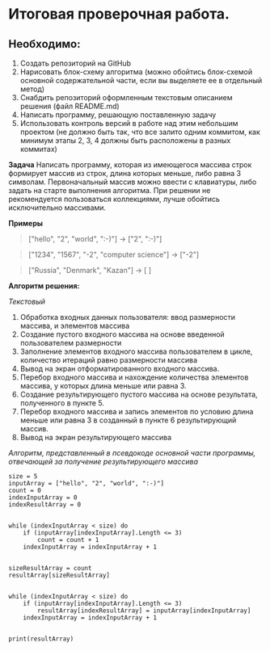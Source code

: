 # Итоговая проверочная работа.

## Необходимо:
1. Создать репозиторий на GitHub
2. Нарисовать блок-схему алгоритма (можно обойтись блок-схемой основной содержательной части, если вы выделяете ее в отдельный метод)
3. Снабдить репозиторий оформленным текстовым описанием решения (файл README.md)
4. Написать программу, решающую поставленную задачу
5. Использовать контроль версий в работе над этим небольшим проектом (не должно быть так, что все залито одним коммитом, как минимум этапы 2, 3, 4 должны быть расположены в разных коммитах)


**Задача**
Написать программу, которая из имеющегося массива строк формирует массив из строк, длина которых меньше, либо равна 3 символам. Первоначальный массив можно ввести с клавиатуры, либо задать на старте выполнения алгоритма. При решении не рекомендуется пользоваться коллекциями, лучше обойтись исключительно массивами.

**Примеры**
> ["hello", "2", "world", ":-)"] -> ["2", ":-)"]

> ["1234", "1567", "-2", "computer science"] -> ["-2"]

> ["Russia", "Denmark", "Kazan"] -> [ ]

**Алгоритм решения:** 


*Текстовый*


1. Обработка входных данных пользователя: ввод размерности массива, и элементов массива
2. Создание пустого входного массива на основе введенной пользователем размерности
3. Заполнение элементов входного массива пользователем в цикле, количество итераций равно размерности массива
4. Вывод на экран отформатированного входного массива.
5. Перебор входного массива и нахождение количества элементов массива, у которых длина меньше или равна 3.
6. Создание результирующего пустого массива на основе результата, полученного в пункте 5.
7. Перебор входного массива и запись элементов по условию длина меньше или равна 3 в созданный в пункте 6 результирующий массив.
8. Вывод на экран результирующего массива


*Алгоритм, представленный в псевдокоде основной части программы, отвечающей за получение результирующего массива*


    size = 5
    inputArray = ["hello", "2", "world", ":-)"]
    count = 0
    indexInputArray = 0
    indexResultArray = 0


    while (indexInputArray < size) do
        if (inputArray[indexInputArray].Length <= 3)
            count = count + 1
        indexInputArray = indexInputArray + 1


    sizeResultArray = count
    resultArray[sizeResultArray]


    while (indexInputArray < size) do
        if (inputArray[indexInputArray].Length <= 3)
            resultArray[indexResultArray] = inputArray[indexInputArray]
        indexInputArray = indexInputArray + 1


    print(resultArray)